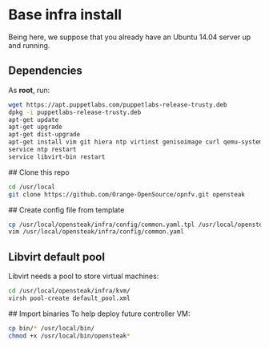 # Base infra install
Being here, we suppose that you already have an Ubuntu 14.04 server up and running.

## Dependencies

As **root**, run:

```bash
wget https://apt.puppetlabs.com/puppetlabs-release-trusty.deb
dpkg -i puppetlabs-release-trusty.deb
apt-get update
apt-get upgrade
apt-get dist-upgrade
apt-get install vim git hiera ntp virtinst genisoimage curl qemu-system-x86 qemu-system-common qemu-keymaps ipxe-qemu openvswitch-switch
service ntp restart
service libvirt-bin restart
```

## Clone this repo

```bash
cd /usr/local
git clone https://github.com/Orange-OpenSource/opnfv.git opensteak
```

## Create config file from template

```bash
cp /usr/local/opensteak/infra/config/common.yaml.tpl /usr/local/opensteak/infra/config/common.yaml
vim /usr/local/opensteak/infra/config/common.yaml
```

## Libvirt default pool
Libvirt needs a pool to store virtual machines:

```bash
cd /usr/local/opensteak/infra/kvm/
virsh pool-create default_pool.xml
```

## Import binaries
To help deploy future controller VM:

```bash
cp bin/* /usr/local/bin/
chmod +x /usr/local/bin/opensteak*
```
